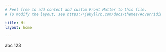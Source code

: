 ```yaml
---
# Feel free to add content and custom Front Matter to this file.
# To modify the layout, see https://jekyllrb.com/docs/themes/#overriding-theme-defaults

title: Hi
layout: home

---
```


abc 123

